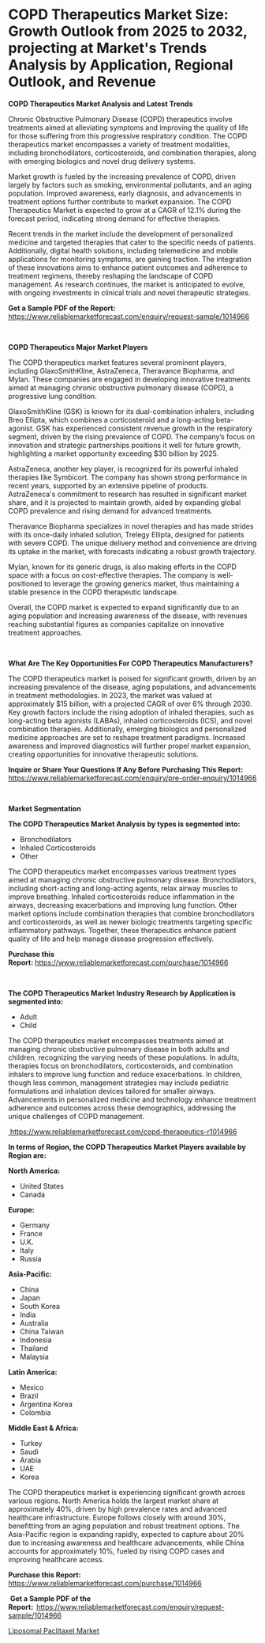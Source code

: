 <p><h1>COPD Therapeutics Market Size: Growth Outlook from 2025 to 2032, projecting at Market's Trends Analysis by Application, Regional Outlook, and Revenue</h1></p><p><strong>COPD Therapeutics Market Analysis and Latest Trends</strong></p>
<p><p>Chronic Obstructive Pulmonary Disease (COPD) therapeutics involve treatments aimed at alleviating symptoms and improving the quality of life for those suffering from this progressive respiratory condition. The COPD therapeutics market encompasses a variety of treatment modalities, including bronchodilators, corticosteroids, and combination therapies, along with emerging biologics and novel drug delivery systems.</p><p>Market growth is fueled by the increasing prevalence of COPD, driven largely by factors such as smoking, environmental pollutants, and an aging population. Improved awareness, early diagnosis, and advancements in treatment options further contribute to market expansion. The COPD Therapeutics Market is expected to grow at a CAGR of 12.1% during the forecast period, indicating strong demand for effective therapies.</p><p>Recent trends in the market include the development of personalized medicine and targeted therapies that cater to the specific needs of patients. Additionally, digital health solutions, including telemedicine and mobile applications for monitoring symptoms, are gaining traction. The integration of these innovations aims to enhance patient outcomes and adherence to treatment regimens, thereby reshaping the landscape of COPD management. As research continues, the market is anticipated to evolve, with ongoing investments in clinical trials and novel therapeutic strategies.</p></p>
<p><strong>Get a Sample PDF of the Report:&nbsp;</strong> <a href="https://www.reliablemarketforecast.com/enquiry/request-sample/1014966?utm_campaign=3089&utm_medium=2&utm_source=Github&utm_content=ia&utm_term=06032025&utm_id=copd-therapeutics">https://www.reliablemarketforecast.com/enquiry/request-sample/1014966</a></p>
<p>&nbsp;</p>
<p><strong>COPD Therapeutics Major Market Players</strong></p>
<p><p>The COPD therapeutics market features several prominent players, including GlaxoSmithKline, AstraZeneca, Theravance Biopharma, and Mylan. These companies are engaged in developing innovative treatments aimed at managing chronic obstructive pulmonary disease (COPD), a progressive lung condition.</p><p>GlaxoSmithKline (GSK) is known for its dual-combination inhalers, including Breo Ellipta, which combines a corticosteroid and a long-acting beta-agonist. GSK has experienced consistent revenue growth in the respiratory segment, driven by the rising prevalence of COPD. The company’s focus on innovation and strategic partnerships positions it well for future growth, highlighting a market opportunity exceeding $30 billion by 2025.</p><p>AstraZeneca, another key player, is recognized for its powerful inhaled therapies like Symbicort. The company has shown strong performance in recent years, supported by an extensive pipeline of products. AstraZeneca's commitment to research has resulted in significant market share, and it is projected to maintain growth, aided by expanding global COPD prevalence and rising demand for advanced treatments.</p><p>Theravance Biopharma specializes in novel therapies and has made strides with its once-daily inhaled solution, Trelegy Ellipta, designed for patients with severe COPD. The unique delivery method and convenience are driving its uptake in the market, with forecasts indicating a robust growth trajectory.</p><p>Mylan, known for its generic drugs, is also making efforts in the COPD space with a focus on cost-effective therapies. The company is well-positioned to leverage the growing generics market, thus maintaining a stable presence in the COPD therapeutic landscape.</p><p>Overall, the COPD market is expected to expand significantly due to an aging population and increasing awareness of the disease, with revenues reaching substantial figures as companies capitalize on innovative treatment approaches.</p></p>
<p>&nbsp;</p>
<p><strong>What Are The Key Opportunities For COPD Therapeutics Manufacturers?</strong></p>
<p><p>The COPD therapeutics market is poised for significant growth, driven by an increasing prevalence of the disease, aging populations, and advancements in treatment methodologies. In 2023, the market was valued at approximately $15 billion, with a projected CAGR of over 6% through 2030. Key growth factors include the rising adoption of inhaled therapies, such as long-acting beta agonists (LABAs), inhaled corticosteroids (ICS), and novel combination therapies. Additionally, emerging biologics and personalized medicine approaches are set to reshape treatment paradigms. Increased awareness and improved diagnostics will further propel market expansion, creating opportunities for innovative therapeutic solutions.</p></p>
<p><strong>Inquire or Share Your Questions If Any Before Purchasing This Report:</strong> <a href="https://www.reliablemarketforecast.com/enquiry/pre-order-enquiry/1014966?utm_campaign=3089&utm_medium=2&utm_source=Github&utm_content=ia&utm_term=06032025&utm_id=copd-therapeutics">https://www.reliablemarketforecast.com/enquiry/pre-order-enquiry/1014966</a></p>
<p>&nbsp;</p>
<p><strong>Market Segmentation</strong></p>
<p><strong>The COPD Therapeutics Market Analysis by types is segmented into:</strong></p>
<p><ul><li>Bronchodilators</li><li>Inhaled Corticosteroids</li><li>Other</li></ul></p>
<p><p>The COPD therapeutics market encompasses various treatment types aimed at managing chronic obstructive pulmonary disease. Bronchodilators, including short-acting and long-acting agents, relax airway muscles to improve breathing. Inhaled corticosteroids reduce inflammation in the airways, decreasing exacerbations and improving lung function. Other market options include combination therapies that combine bronchodilators and corticosteroids, as well as newer biologic treatments targeting specific inflammatory pathways. Together, these therapeutics enhance patient quality of life and help manage disease progression effectively.</p></p>
<p><strong>Purchase this Report:&nbsp;</strong><a href="https://www.reliablemarketforecast.com/purchase/1014966?utm_campaign=3089&utm_medium=2&utm_source=Github&utm_content=ia&utm_term=06032025&utm_id=copd-therapeutics">https://www.reliablemarketforecast.com/purchase/1014966</a></p>
<p>&nbsp;</p>
<p><strong>The COPD Therapeutics Market Industry Research by Application is segmented into:</strong></p>
<p><ul><li>Adult</li><li>Child</li></ul></p>
<p><p>The COPD therapeutics market encompasses treatments aimed at managing chronic obstructive pulmonary disease in both adults and children, recognizing the varying needs of these populations. In adults, therapies focus on bronchodilators, corticosteroids, and combination inhalers to improve lung function and reduce exacerbations. In children, though less common, management strategies may include pediatric formulations and inhalation devices tailored for smaller airways. Advancements in personalized medicine and technology enhance treatment adherence and outcomes across these demographics, addressing the unique challenges of COPD management.</p></p>
<p><a href="https://www.reliablemarketforecast.com/copd-therapeutics-r1014966?utm_campaign=3089&utm_medium=2&utm_source=Github&utm_content=ia&utm_term=06032025&utm_id=copd-therapeutics">&nbsp;https://www.reliablemarketforecast.com/copd-therapeutics-r1014966</a></p>
<p><strong>In terms of Region, the COPD Therapeutics Market Players available by Region are:</strong></p>
<p>
    <p> <strong> North America: </strong>
        <ul>
            <li>United States</li>
            <li>Canada</li>
        </ul>
        </p> 
    <p> <strong> Europe: </strong>
        <ul>
            <li>Germany</li>
            <li>France</li>
            <li>U.K.</li>
            <li>Italy</li>
            <li>Russia</li>
        </ul>
        </p> 
    <p> <strong> Asia-Pacific: </strong>
        <ul>
            <li>China</li>
            <li>Japan</li>
            <li>South Korea</li>
            <li>India</li>
            <li>Australia</li>
            <li>China Taiwan</li>
            <li>Indonesia</li>
            <li>Thailand</li>
            <li>Malaysia</li>
        </ul>
        </p> 
    <p> <strong> Latin America: </strong>
        <ul>
            <li>Mexico</li>
            <li>Brazil</li>
            <li>Argentina Korea</li>
            <li>Colombia</li>
        </ul>
        </p> 
    <p> <strong> Middle East & Africa: </strong>
        <ul>
            <li>Turkey</li>
            <li>Saudi</li>
            <li>Arabia</li>
            <li>UAE</li>
            <li>Korea</li>
        </ul>
    </p>
    </p>
<p><p>The COPD therapeutics market is experiencing significant growth across various regions. North America holds the largest market share at approximately 40%, driven by high prevalence rates and advanced healthcare infrastructure. Europe follows closely with around 30%, benefitting from an aging population and robust treatment options. The Asia-Pacific region is expanding rapidly, expected to capture about 20% due to increasing awareness and healthcare advancements, while China accounts for approximately 10%, fueled by rising COPD cases and improving healthcare access.</p></p>
<p><strong>Purchase this Report: </strong><a href="https://www.reliablemarketforecast.com/purchase/1014966?utm_campaign=3089&utm_medium=2&utm_source=Github&utm_content=ia&utm_term=06032025&utm_id=copd-therapeutics">https://www.reliablemarketforecast.com/purchase/1014966</a></p>
<p>&nbsp;<strong>Get a Sample PDF of the Report:&nbsp;&nbsp;</strong><a href="https://www.reliablemarketforecast.com/enquiry/request-sample/1014966?utm_campaign=3089&utm_medium=2&utm_source=Github&utm_content=ia&utm_term=06032025&utm_id=copd-therapeutics">https://www.reliablemarketforecast.com/enquiry/request-sample/1014966</a></p>
<p><strong></strong></p>
<p><p><a href="https://github.com/awalinfucci/Market-Research-Report-List-1/blob/main/liposomal-paclitaxel-market.md?utm_campaign=3089&utm_medium=2&utm_source=Github&utm_content=ia&utm_term=06032025&utm_id=copd-therapeutics">Liposomal Paclitaxel Market</a></p></p>